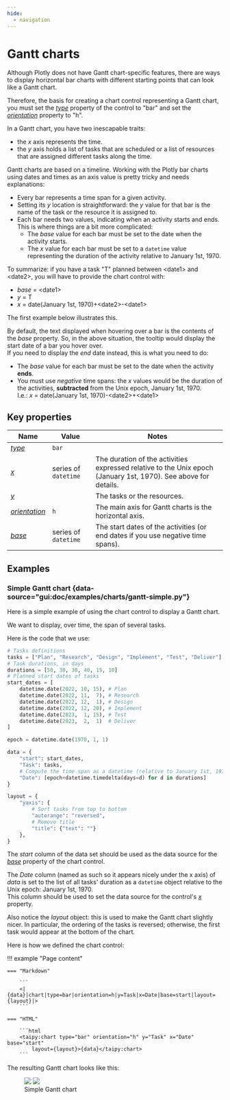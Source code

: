 ```yaml
---
hide:
  - navigation
---
```


# Gantt charts

Although Plotly does not have Gantt chart-specific features, there are ways to display horizontal bar charts with different starting points that can look like a Gantt chart.

Therefore, the basis for creating a chart control representing a Gantt chart, you must
set the [*type*](../chart.md#p-type) property of the control to "bar" and set the
[*orientation*](../chart.md#p-orientation) property to "h".

In a Gantt chart, you have two inescapable traits:

- the *x* axis represents the time.
- the *y* axis holds a list of tasks that are scheduled or a list
    of resources that are assigned different tasks along the time.

Gantt charts are based on a timeline. Working with the Plotly bar charts using
dates and times as an axis value is pretty tricky and needs explanations:

- Every bar represents a time span for a given activity.
- Setting its *y* location is straightforward: the *y* value for that bar is the name of
    the task or the resource it is assigned to.
- Each bar needs two values, indicating when an activity starts and ends. This
    is where things are a bit more complicated:
    - The *base* value for each bar must be set to the date when the activity starts.
    - The *x* value for each bar must be set to a `datetime` value representing
        the duration of the activity relative to January 1st, 1970.

To summarize: if you have a task "T" planned between &lt;date1&gt; and &lt;date2&gt;,
you will have to provide the chart control with:

- *base* = &lt;date1&gt;
- *y* = T
- *x* = date(January 1st, 1970)+&lt;date2&gt;-&lt;date1&gt;

The first example below illustrates this.

By default, the text displayed when hovering over a bar is the contents
of the *base* property. So, in the above situation, the tooltip
would display the start date of a bar you hover over.<br/>
If you need to display the *end* date instead, this is what you need to do:

- The *base* value for each bar must be set to the date when the activity **ends**.
- You must use *negative* time spans: the *x* values would be the duration of the
    activities, **subtracted** from the Unix epoch, January 1st, 1970.<br/>
    I.e.: *x* = date(January 1st, 1970)-&lt;date2&gt;+&lt;date1&gt;

## Key properties

| Name            | Value           | Notes   |
| --------------- | ------------------------- | ------------------ |
| [*type*](../chart.md#p-type)      | `bar`  |  |
| [*x*](../chart.md#p-x)      | series of `datetime`  | The duration of the activities expressed relative to the Unix epoch (January 1st, 1970). See above for details.  |
| [*y*](../chart.md#p-x)      |   | The tasks or the resources.  |
| [*orientation*](../chart.md#p-orientation)      | `h`  | The main axis for Gantt charts is the horizontal axis.  |
| [*base*](../chart.md#p-base)      | series of `datetime`  | The start dates of the activities (or end dates if you use negative time spans).  |

## Examples

### Simple Gantt chart {data-source="gui:doc/examples/charts/gantt-simple.py"}

Here is a simple example of using the chart control to display a Gantt chart.

We want to display, over time, the span of several tasks.

Here is the code that we use:
```py
# Tasks definitions
tasks = ["Plan", "Research", "Design", "Implement", "Test", "Deliver"]
# Task durations, in days
durations = [50, 30, 30, 40, 15, 10]
# Planned start dates of tasks
start_dates = [
    datetime.date(2022, 10, 15), # Plan
    datetime.date(2022, 11,  7), # Research
    datetime.date(2022, 12,  1), # Design
    datetime.date(2022, 12, 20), # Implement
    datetime.date(2023,  1, 15), # Test
    datetime.date(2023,  2,  1)  # Deliver
]

epoch = datetime.date(1970, 1, 1)

data = {
    "start": start_dates,
    "Task": tasks,
    # Compute the time span as a datetime (relative to January 1st, 1970)
    "Date": [epoch+datetime.timedelta(days=d) for d in durations]
}

layout = {
    "yaxis": {
        # Sort tasks from top to bottom
        "autorange": "reversed",
        # Remove title
        "title": {"text": ""}
    },
}
```

The *start* column of the data set should be used as the data source for the
[*base*](../chart.md#p-base) property of the chart control.

The *Date* column (named as such so it appears nicely under the x axis) of *data*
is set to the list of all tasks' duration as a `datetime` object relative to
the Unix epoch: January 1st, 1970.<br/>
This column should be used to set the data source for the control's
[*x*](../chart.md#p-x) property.

Also notice the *layout* object: this is used to make the Gantt chart slightly nicer. In
particular, the ordering of the tasks is reversed; otherwise, the first task would appear
at the bottom of the chart.

Here is how we defined the chart control:

!!! example "Page content"

    === "Markdown"

        ```
        <|{data}|chart|type=bar|orientation=h|y=Task|x=Date|base=start|layout={layout}|>
        ```
  
    === "HTML"

        ```html
        <taipy:chart type="bar" orientation="h" y="Task" x="Date" base="start"
            layout={layout}>{data}</taipy:chart>
        ```

The resulting Gantt chart looks like this:
<figure>
    <img src="../gantt-simple-d.png" class="visible-dark" />
    <img src="../gantt-simple-l.png" class="visible-light"/>
    <figcaption>Simple Gantt chart</figcaption>
</figure>

<!--
### Simple Gantt chart

Different resources are displayed by different traces in the same chart.

Here is an example where we represent two resources' tasks, based on the same
_x_ timeline axis:

- The tasks start dates are represented by the _base_ values on the _x_ axis (type is date or datetime ).
- The tasks durations are represented by the _x_ values on the _x_ axis (type is date or datetime). 
  The _x_ values are specified as a time duration i.e. a date where 0 is January 1st 1970 i.e. `date(1970, 1, 1)`. for example to specify a duration of 2 days, one would set the value to date(1970, 1, 3)
- The resources names are represented by the _y_ values. To keep the tasks on the same horizontal line, the _y_ value should be the same.
- The tasks names can by specified by the _text_ or _label_ property.

```py
data = pd.DataFrame({
  "x": [dt.date(1970, 1, 20), dt.date(1970, 1, 10), dt.date(1970, 1, 5)],
  "y": ["Resource 1", "Resource 1", "Resource 1"],
  "label": ["Task 1.1", "Task 1.2", "Task 1.3"],
  "base": [dt.date(2022, 1, 1), dt.date(2022, 2, 1), dt.date(2022, 3, 1)],

  "x1": [dt.date(1970, 1, 3), dt.date(1970, 1, 15), dt.date(1970, 1, 5)],
  "y1": ["Resource 2", "Resource 2", "Resource 2"],
  "base1": [dt.date(2022, 1, 15), dt.date(2022, 2, 1), dt.date(2022, 3, 10)],
  "label1": ["Task 2.1", "Task 2.2", "Task 2.3"]
})
```

The chart definition looks like this:

!!! example "Page content"

    === "Markdown"

        ```
        <|{data}|chart|type=bar|orientation=h|x[1]=x|y[1]=y|base[1]=base|text[1]=label|x[2]=x1|y[2]=y1|base[2]=base1|text[2]=label1|>
        ```
  
    === "HTML"

        ```html
        <taipy:chart type="bar" orientation="h" x[1]="x" y[1]="y" base[1]="base" text[1]="label" x[2]="x1" y[2]="y1" base[2]="base1" text[2]="label1">{data}</taipy:chart>
        ```

And the resulting chart is:

![Gantt like chart](ganttlike1.png)

-->
